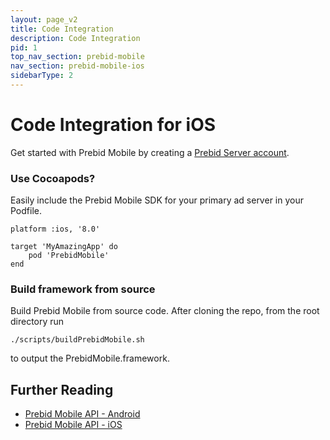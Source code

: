 ```yaml
---
layout: page_v2
title: Code Integration
description: Code Integration
pid: 1
top_nav_section: prebid-mobile
nav_section: prebid-mobile-ios
sidebarType: 2
---
```





# Code Integration for iOS

Get started with Prebid Mobile by creating a [Prebid Server account]({{site.github.url}}/prebid-mobile/prebid-mobile-pbs.html).

### Use Cocoapods?

Easily include the Prebid Mobile SDK for your primary ad server in your Podfile.

```
platform :ios, '8.0'

target 'MyAmazingApp' do
    pod 'PrebidMobile'
end
```

### Build framework from source

Build Prebid Mobile from source code. After cloning the repo, from the root directory run

```
./scripts/buildPrebidMobile.sh
```

to output the PrebidMobile.framework.

## Further Reading

- [Prebid Mobile API - Android]({{site.baseurl}}/prebid-mobile/api/pbm-api-android.html)
- [Prebid Mobile API - iOS]({{site.baseurl}}/prebid-mobile/api/pbm-api-ios.html)


<!-- ## Ad Unit Setup for iOS
{:.no_toc}

Register Prebid Mobile ad units as early as possible in the application's lifecycle.  

When registering a Prebid Mobile ad unit, you must replace `@"PREBID-MOBILE-SLOT-ID"` with a unique user-defined identifier.  Prebid Mobile will use this identifier to determine the unique ad unit to which bid key-values will be associated.  This identifier must be unique across all registered Prebid Mobile ad units, and does not need to map to any ad unit ID defined in your ad server.

We recommend doing this in the `didFinishLaunchingWithOptions` method in `AppDelegate.m` using the following steps, as shown in the code sample below:

1. Create the ad units and add sizes for banner ad units.  Be sure to replace `@"PREBID-MOBILE-SLOT-ID"` with a unique user-defined identifier.

   NOTE: The [fluid ad size](https://developers.google.com/mobile-ads-sdk/docs/dfp/ios/api/reference/Constants#/c:@kGADAdSizeFluid) (used in DFP) is not supported.

2. Add a server-side configuration for each ad unit to Prebid Server Adapter.
3. Set targeting parameters for the ad units. (Optional)
4. Set the primary adserver for the bid to either DFP or MoPub. (Primary ad server is necessary to determine the caching mechanism.)
5. Set the Prebid Server host to AppNexus or Rubicon.
6. Register the ad units with the adapter to start the bid fetching process.

### User-Replaced Macros

In the code snippets below, any values that must be substituted by your developers are identified in capital letters.  These values are defined below:

{: .table .table-bordered .table-striped }
| Value | Description |
|--------------------------------|-------------------------------------------------------------------------------------------------------------------------------------------------------------------------------|
| `PREBID-SERVER-ACCOUNT-ID` | Your unique account ID with your Prebid Server vendor.  |
| `PREBID-MOBILE-SLOT-ID` | User-defined identifier that must be unique across all registered Prebid Mobile ad units.  Note: this value should not map to any ad unit ID defined in your ad server, unless that ID is unique. |
| `PREBID-SERVER-CONFIGURATION-ID` | The ID of a Prebid Server demand partner configuration.  Represents the set of demand that will be fetched for a given ad unit. |
| `AD-SERVER-AD-VIEW-INSTANCE` | The ad server ad view object instance to which bids will be attached.  Supported values are defined in a table below. |
| `AD-SERVER-AD-LOAD-METHOD` | The ad server API to load this ad type. |

### Ad Unit Registration

Embed the ad unit registration in a try-catch block to catch all the exceptions (if any) thrown by the SDK.

```
#import "PrebidMobile/PBBannerAdUnit.h"
#import "PrebidMobile/PBServerAdapter.h"
#import "PrebidMobile/PBTargetingParams.h"
#import "PrebidMobile/PrebidMobile.h"

// See http://prebid.org/prebid-mobile/logging-troubleshooting-ios.html for information on log level settings.

[PBLogManager setPBLogLevel:PBLogLevelAll];

/**
 * 1. Create the ad units and add sizes for banner ad units.
 *
 * Replace @"PREBID-MOBILE-SLOT-ID" with the unique ad slot identifier
 * you defined when you registered the ad unit with Prebid Mobile.
 *
 * Replace @"PREBID-SERVER-CONFIGURATION-ID" with the ID of
 * your Prebid Server demand partner configuration.
 */
PBBannerAdUnit *__nullable adUnit1 = [[PBBannerAdUnit alloc] initWithAdUnitIdentifier:@"PREBID-MOBILE-SLOT-ID" andConfigId:@"PREBID-SERVER-CONFIGURATION-ID"];
[adUnit1 addSize:CGSizeMake(300, 250)];

/**
 * 2. Set targeting parameters for the ad units (Optional).
 */
[[PBTargetingParams sharedInstance] setAge:25];
[[PBTargetingParams sharedInstance] setGender:PBTargetingParamsGenderFemale];

/**
 * 3. Register the ad units with Prebid Mobile to start bid fetching process.
 *
 * DFP Example
 *
 * Replace @"PREBID-SERVER-ACCOUNT-ID" with your Prebid Server account ID.
 *
 * If you are using a Prebid Server host other than AppNexus, be sure
 * to replace 'PBServerHostAppNexus'.
 */
[PrebidMobile registerAdUnits:@[adUnit1, adUnit2]
          		withAccountId:@"PREBID-SERVER-ACCOUNT-ID"
               		 withHost:PBServerHostAppNexus
    	   andPrimaryAdServer:PBPrimaryAdServerDFP];
```

If you are using MoPub as your ad server, modify step 3 above to use `PBPrimaryAdServerMoPub`, as shown below:
```
/**
 * 3. Register the ad units with Prebid Mobile to start bid fetching process.
 *
 * MoPub Example
 *
 * Replace @"PREBID-SERVER-ACCOUNT-ID" with your Prebid Server account ID.
 *
 * If you are using a Prebid Server host other than AppNexus, be sure
 * to replace 'PBServerHostAppNexus'.
 */
[PrebidMobile registerAdUnits:@[adUnit1, adUnit2]
          		withAccountId:@"PREBID-SERVER-ACCOUNT-ID"
               		 withHost:PBServerHostAppNexus
    	   andPrimaryAdServer:PBPrimaryAdServerMoPub];
```
Note that host should be the prebid server host you're using.

### Set Ad Server Targeting
{:.no_toc}

Prebid Mobile continuously pre-caches creatives in the background, so that right before the ad unit makes an ad request from your network, your app can ask Prebid Mobile for a bid price and creative without waiting as shown in the code below.


```
/**
 * Set the prebid keywords on your adObject immediately.
 *
 * Replace @"PREBID-MOBILE-SLOT-ID" with the unique ad slot identifier
 * you defined when you registered the ad unit with Prebid Mobile.
 *
 * Replace AD-SERVER-AD-VIEW-INSTANCE with the ad view instance
 * from your ad server (defined in the table below).
 */
[PrebidMobile setBidKeywordsOnAdObject:AD-SERVER-AD-VIEW-INSTANCE withAdUnitId:@"PREBID-MOBILE-SLOT-ID"];
```

Alternatively, if you want to set the bid keywords on your adObject shortly after registering ad units, you can wait for bids with a timeout using the API method below.

```
/**
 * Set the prebid keywords on your adObject.  
 * Upon completion, call the ad server's ad load method.
 *
 * Replace @"PREBID-MOBILE-SLOT-ID" with the unique ad slot identifier
 * you defined when you registered the ad unit with Prebid Mobile.
 *
 * Replace AD-SERVER-AD-VIEW-INSTANCE with the ad view instance
 * from your ad server (defined in the table below).
 *
 * Replace AD-SERVER-AD-LOAD-METHOD with the ad server's method
 * to load this ad type (defined in the table below).
 */
[PrebidMobile setBidKeywordsOnAdObject:AD-SERVER-AD-VIEW-INSTANCE withAdUnitId:@"PREBID-MOBILE-SLOT-ID" withTimeout:600 completionHandler:^{
    [AD-SERVER-AD-VIEW-INSTANCE AD-SERVER-AD-LOAD-METHOD];
}];
```

Use the table below to see which ad objects are supported currently.

{: .table .table-bordered .table-striped }
| Primary Ad Server | Ad Object Type | Ad Server Ad View            | Ad Server Ad Load Method                    |
|-------------------|----------------|------------------------------|---------------------------------------------|
| DFP               | Banner         | `DFPBannerView`              | `- (void)loadRequest:(GADRequest *)request` |
| DFP               | Interstitial   | `DFPInterstitial`            | `- (void)loadRequest:(GADRequest *)request` |
| MoPub             | Banner         | `MPAdView`                   | `- (void)loadAd`                            |
| MoPub             | Interstitial   | `MPInterstitialAdController` |` - (void)loadAd`                            | -->





